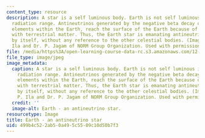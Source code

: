 ```yaml
---
content_type: resource
description: A star is a self luminous body. Earth is not self luminous in the visible
  radiation range. Antineutrinos generated by the negative beta decay of radioactive
  elements within the Earth, reach the surface of the Earth because of little interaction
  with terrestrial matter. Thus, the Earth star is emanating antineutrino radiation
  by itself, without any reference to the other celestial bodies. (Image by Dr. P.
  Ila and Dr. P. Jagam of NORM Group Organization. Used with permission.)
file: /media/https%3A/open-learning-course-data-rc.s3.amazonaws.com/12-091-basics-of-analysis-with-antineutrinos-from-heat-producing-elements-k-u-th-in-the-earth-january-iap-2010/499b4c522ab50a495c5509c10d50b7f3_12-091iap10-th.jpg
file_type: image/jpeg
image_metadata:
  caption: A star is a self luminous body. Earth is not self luminous in the visible
    radiation range. Antineutrinos generated by the negative beta decay of radioactive
    elements within the Earth, reach the surface of the Earth because of little interaction
    with terrestrial matter. Thus, the Earth star is emanating antineutrino radiation
    by itself, without any reference to the other celestial bodies. (Image by Dr.
    P. Ila and Dr. P. Jagam of NORM Group Organization. Used with permission.)
  credit: ''
  image-alt: Earth - an antineutrino star.
resourcetype: Image
title: Earth - an antineutrino star
uid: 499b4c52-2ab5-0a49-5c55-09c10d50b7f3
---
```

